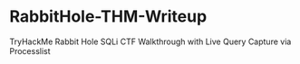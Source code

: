 # RabbitHole-THM-Writeup
TryHackMe Rabbit Hole SQLi CTF Walkthrough with Live Query Capture via Processlist
